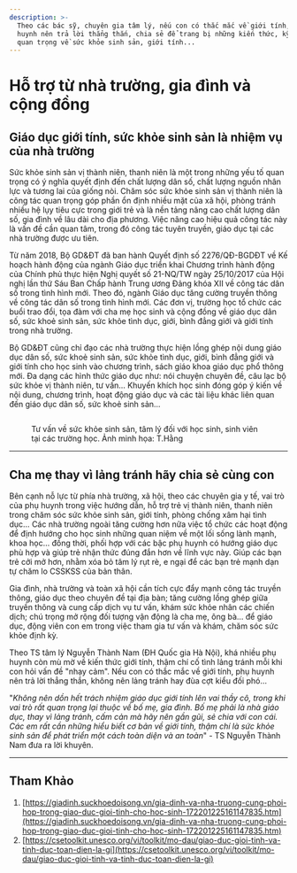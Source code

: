 ```yaml
---
description: >-
  Theo các bác sỹ, chuyên gia tâm lý, nếu con có thắc mắc về giới tính, phụ
  huynh nên trả lời thẳng thắn, chia sẻ để trang bị những kiến thức, kỹ năng
  quan trọng về sức khỏe sinh sản, giới tính...
---
```


# Hỗ trợ từ nhà trường, gia đình và cộng đồng

## Giáo dục giới tính, sức khỏe sinh sản là nhiệm vụ của nhà trường

Sức khỏe sinh sản vị thành niên, thanh niên là một trong những yếu tố quan trọng có ý nghĩa quyết định đến chất lượng dân số, chất lượng nguồn nhân lực và tương lai của giống nòi. Chăm sóc sức khỏe sinh sản vị thành niên là công tác quan trọng góp phần ổn định nhiều mặt của xã hội, phòng tránh nhiều hệ lụy tiêu cực trong giới trẻ và là nền tảng nâng cao chất lượng dân số, gia đình về lâu dài cho địa phương. Việc nâng cao hiệu quả công tác này là vấn đề cần quan tâm, trong đó công tác tuyên truyền, giáo dục tại các nhà trường được ưu tiên.

Từ năm 2018, Bộ GD&ĐT đã ban hành Quyết định số 2276/QĐ-BGDĐT về Kế hoạch hành động của ngành Giáo dục triển khai Chương trình hành động của Chính phủ thực hiện Nghị quyết số 21-NQ/TW ngày 25/10/2017 của Hội nghị lần thứ Sáu Ban Chấp hành Trung ương Đảng khóa XII về công tác dân số trong tình hình mới. Theo đó, ngành Giáo dục tăng cường truyền thông về công tác dân số trong tình hình mới. Các đơn vị, trường học tổ chức các buổi trao đổi, tọa đàm với cha mẹ học sinh và cộng đồng về giáo dục dân số, sức khoẻ sinh sản, sức khỏe tình dục, giới, bình đẳng giới và giới tính trong nhà trường.

Bộ GD&ĐT cũng chỉ đạo các nhà trường thực hiện lồng ghép nội dung giáo dục dân số, sức khoẻ sinh sản, sức khỏe tình dục, giới, bình đẳng giới và giới tính cho học sinh vào chương trình, sách giáo khoa giáo dục phổ thông mới. Đa dạng các hình thức giáo dục như: nói chuyện chuyên đề, câu lạc bộ sức khỏe vị thành niên, tư vấn... Khuyến khích học sinh đóng góp ý kiến về nội dung, chương trình, hoạt động giáo dục và các tài liệu khác liên quan đến giáo dục dân số, sức khoẻ sinh sản...

<figure><img src="http://giadinh.mediacdn.vn/2020/12/25/trung-tam-thai-nguyen-2--qh-1608887699117990541596.jpg" alt=""><figcaption><p>Tư vấn về sức khỏe sinh sản, tâm lý đối với học sinh, sinh viên tại các trường học. Ảnh minh họa: T.Hằng</p></figcaption></figure>

***

## Cha mẹ thay vì lảng tránh hãy chia sẻ cùng con

Bên cạnh nỗ lực từ phía nhà trường, xã hội, theo các chuyên gia y tế, vai trò của phụ huynh trong việc hướng dẫn, hỗ trợ trẻ vị thành niên, thanh niên trong chăm sóc sức khỏe sinh sản, giới tính, phòng chống xâm hại tình dục… Các nhà trường ngoài tăng cường hơn nữa việc tổ chức các hoạt động để định hướng cho học sinh những quan niệm về một lối sống lành mạnh, khoa học… đồng thời, phối hợp với các bậc phụ huynh có hướng giáo dục phù hợp và giúp trẻ nhận thức đúng đắn hơn về lĩnh vực này. Giúp các bạn trẻ cởi mở hơn, nhằm xóa bỏ tâm lý rụt rè, e ngại để các bạn trẻ mạnh dạn tự chăm lo CSSKSS của bản thân.

Gia đình, nhà trường và toàn xã hội cần tích cực đẩy mạnh công tác truyền thông, giáo dục theo chuyên đề tại địa bàn; tăng cường lồng ghép giữa truyền thông và cung cấp dịch vụ tư vấn, khám sức khỏe nhân các chiến dịch; chú trọng mở rộng đối tượng vận động là cha mẹ, ông bà… để giáo dục, động viên con em trong việc tham gia tư vấn và khám, chăm sóc sức khỏe định kỳ.

Theo TS tâm lý Nguyễn Thành Nam (ĐH Quốc gia Hà Nội), khá nhiều phụ huynh còn mù mờ về kiến thức giới tính, thậm chí cố tình lảng tránh mỗi khi con hỏi vấn đề "nhạy cảm". Nếu con có thắc mắc về giới tính, phụ huynh nên trả lời thẳng thắn, không nên lảng tránh hay đùa cợt kiểu đối phó…

"_Không nên dồn hết trách nhiệm giáo dục giới tính lên vai thầy cô, trong khi vai trò rất quan trọng lại thuộc về bố mẹ, gia đình. Bố mẹ phải là nhà giáo dục, thay vì lảng tránh, cấm cản mà hãy nên gần gũi, sẻ chia với con cái. Các em rất cần những hiểu biết cơ bản về giới tính, thậm chí là sức khỏe sinh sản để phát triển một cách toàn diện và an toàn_" - TS Nguyễn Thành Nam đưa ra lời khuyên.

***

## Tham Khảo

1. [https://giadinh.suckhoedoisong.vn/gia-dinh-va-nha-truong-cung-phoi-hop-trong-giao-duc-gioi-tinh-cho-hoc-sinh-172201225161147835.htm](https://giadinh.suckhoedoisong.vn/gia-dinh-va-nha-truong-cung-phoi-hop-trong-giao-duc-gioi-tinh-cho-hoc-sinh-172201225161147835.htm)
2. [https://csetoolkit.unesco.org/vi/toolkit/mo-dau/giao-duc-gioi-tinh-va-tinh-duc-toan-dien-la-gi](https://csetoolkit.unesco.org/vi/toolkit/mo-dau/giao-duc-gioi-tinh-va-tinh-duc-toan-dien-la-gi)
